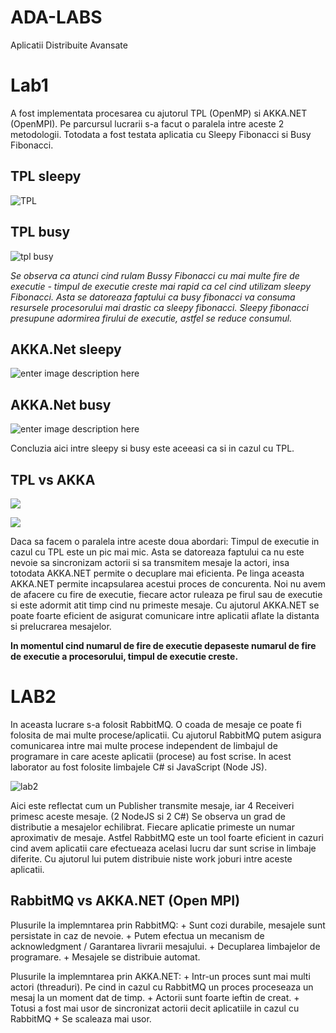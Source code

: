 
# ADA-LABS
Aplicatii Distribuite Avansate

# Lab1
A fost implementata procesarea cu ajutorul TPL (OpenMP) si AKKA.NET (OpenMPI). Pe parcursul lucrarii s-a facut o paralela intre aceste 2 metodologii. Totodata a fost testata aplicatia cu Sleepy Fibonacci si Busy Fibonacci.

## TPL sleepy

![TPL](https://scontent.fkiv5-1.fna.fbcdn.net/v/t1.15752-9/100063783_1204216053243009_1698840568374755328_n.png?_nc_cat=107&_nc_sid=b96e70&_nc_eui2=AeFSNdRVgQ1tSOJ14CkEXa7XaGP6Tj_O81xoY_pOP87zXGC2Q3BEjcawTr4boLQaOJTSSG2k7fochPNfMCjPNWVF&_nc_ohc=GtK_rXWTo48AX_h6CP8&_nc_ht=scontent.fkiv5-1.fna&oh=de7c6144fb2da5d680e53a68fd3e7f02&oe=5EF7ACF5)

## TPL busy
![tpl busy](https://scontent.fkiv5-1.fna.fbcdn.net/v/t1.15752-9/99310854_1659509620869272_8812033866341548032_n.png?_nc_cat=104&_nc_sid=b96e70&_nc_eui2=AeGsAm4AP5zMjO_4hVFjFnJzPvDQAlTQ3pw-8NACVNDenEIv06yTF8XN5U8KXhqXQeYjyr5DtANELWFpmrkX4-Iz&_nc_ohc=bylriR5xu4IAX_ZdFQL&_nc_ht=scontent.fkiv5-1.fna&oh=f34de81a9c3ccfc40e466623c90ac596&oe=5EF7AD5C)

*Se observa ca atunci cind rulam Bussy Fibonacci cu mai multe fire de executie - timpul de executie creste mai rapid ca cel cind utilizam sleepy Fibonacci. Asta se datoreaza faptului ca busy fibonacci va consuma resursele procesorului mai drastic ca sleepy fibonacci. Sleepy fibonacci presupune adormirea firului de executie, astfel se reduce consumul.*

## AKKA.Net sleepy

![enter image description here](https://scontent.fkiv5-1.fna.fbcdn.net/v/t1.15752-9/99277309_270468117406110_1783144699016511488_n.png?_nc_cat=107&_nc_sid=b96e70&_nc_eui2=AeEpZTcw_MPbLhYK4QAXmE-MtMp6lQPbf9G0ynqVA9t_0YvIFmqe6sVFEFXZhC5PBJdMyRbP_w4i5kui9MP3LHvc&_nc_ohc=aJAymchK6swAX8LmQ4l&_nc_ht=scontent.fkiv5-1.fna&oh=b9b61973a484989d5db61282369cbc06&oe=5EF8F069)


## AKKA.Net busy
![enter image description here](https://scontent.fkiv5-1.fna.fbcdn.net/v/t1.15752-9/99130321_257054945625483_7082160647424704512_n.png?_nc_cat=105&_nc_sid=b96e70&_nc_eui2=AeG7oqhbYE7LyFjb4En8SjdmGnUpvtjJfZwadSm-2Ml9nB2g4KPKkYs-UoXyd8P13OzwfN9RmfgD-Udn8srs6eRz&_nc_ohc=dPfNI2yu1QwAX9rFiRJ&_nc_ht=scontent.fkiv5-1.fna&oh=27dbc7b3fbfedd09cc88d23b1ba6f34d&oe=5EF72415)

Concluzia aici intre sleepy si busy este aceeasi ca si in cazul cu TPL.

## TPL vs AKKA

![](https://i.imgur.com/YtXmtAK.png)

![](https://i.imgur.com/S3L5npq.png)



Daca sa facem o paralela intre aceste doua abordari: Timpul de executie in cazul cu TPL este un pic mai mic. Asta se datoreaza faptului ca nu este nevoie sa sincronizam actorii si sa transmitem mesaje la actori, insa totodata AKKA.NET permite o decuplare mai eficienta. Pe linga aceasta AKKA.NET permite incapsularea acestui proces de concurenta. Noi nu avem de afacere cu fire de executie, fiecare actor ruleaza pe firul sau de executie si este adormit atit timp cind nu primeste mesaje. Cu ajutorul AKKA.NET se poate foarte eficient de asigurat comunicare intre aplicatii aflate la distanta si prelucrarea mesajelor.

**In momentul cind numarul de fire de executie depaseste numarul de fire de executie a procesorului, timpul de executie creste.**

# LAB2

In aceasta lucrare s-a folosit RabbitMQ. O coada de mesaje ce poate fi folosita de mai multe procese/aplicatii. Cu ajutorul RabbitMQ putem asigura comunicarea intre mai multe procese independent de limbajul de programare in care aceste aplicatii (procese) au fost scrise. In acest laborator au fost folosite limbajele C# si JavaScript (Node JS).

![lab2](https://scontent.fkiv5-1.fna.fbcdn.net/v/t1.15752-9/100597991_1113288285701188_8732611133535420416_n.png?_nc_cat=101&_nc_sid=b96e70&_nc_eui2=AeF_PJcXg5LkUuIjD85r9bdc1JAiucGXKS_UkCK5wZcpLxcAWrhboC2RPf0tAjSf3xWq63kbI8PdatmkKw_aqlxu&_nc_ohc=Ox8P5y2Ami8AX_z_zKs&_nc_ht=scontent.fkiv5-1.fna&oh=d0c29952d79ea89cc5f74c528099a9c6&oe=5EF6017A)

Aici este reflectat cum un Publisher transmite mesaje, iar 4 Receiveri primesc aceste mesaje. (2 NodeJS si 2 C#)
Se observa un grad de distributie a mesajelor echilibrat. Fiecare aplicatie primeste un numar aproximativ de mesaje.
Astfel RabbitMQ este un tool foarte eficient in cazuri cind avem aplicatii care efectueaza acelasi lucru dar sunt scrise in limbaje diferite. Cu ajutorul lui putem distribuie niste work joburi intre aceste aplicatii.

## RabbitMQ vs AKKA.NET (Open MPI)

Plusurile la implemntarea prin RabbitMQ:
	+ Sunt cozi durabile, mesajele sunt persistate in caz de nevoie. 
	+ Putem efectua un mecanism de acknowledgment / Garantarea livrarii mesajului.
	+ Decuplarea limbajelor de programare.
	+ Mesajele se distribuie automat.
	
Plusurile la implemntarea prin AKKA.NET:
	+ Intr-un proces sunt mai multi actori (threaduri). Pe cind in cazul cu RabbitMQ un proces proceseaza un mesaj la un moment dat de timp.
	+ Actorii sunt foarte ieftin de creat.
	+ Totusi a fost mai usor de sincronizat actorii decit aplicatiile in cazul cu RabbitMQ
	+ Se scaleaza mai usor.


